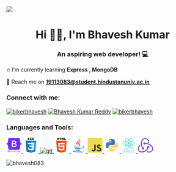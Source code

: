 ![](https://www.clipartmax.com/png/middle/283-2833078_specializing-in-small-business-web-design-development-icon-for-website-design.png)

<h1 align="center">Hi 👋🏻, I'm Bhavesh Kumar</h1>
<h3 align="center">An aspiring web developer! 💻 </h3>

🔥 I’m currently learning **Express , MongoDB**

📝 Reach me on **19113083@student.hindustanuniv.ac.in**

<h3 align="left">Connect with me:</h3>
<p align="left">
<a href="https://twitter.com/KarnatiBhavesh" target="blank"><img align="center" src="https://cdn.jsdelivr.net/npm/simple-icons@3.0.1/icons/twitter.svg" alt="bikerbhavesh" height="30" width="40" /></a>
<a href="https://linkedin.com/in/Bhavesh Kumar Reddy" target="blank"><img align="center" src="https://cdn.jsdelivr.net/npm/simple-icons@3.0.1/icons/linkedin.svg" alt="Bhavesh Kumar Reddy" height="30" width="40" /></a>
<a href="https://instagram.com/bikerbhavesh" target="blank"><img align="center" src="https://cdn.jsdelivr.net/npm/simple-icons@3.0.1/icons/instagram.svg" alt="bikerbhavesh" height="30" width="40" /></a>
</p>

<h3 align="left">Languages and Tools:</h3>
<p align="left"> <a href="https://getbootstrap.com" target="_blank"> <img src="https://raw.githubusercontent.com/devicons/devicon/master/icons/bootstrap/bootstrap-plain-wordmark.svg" alt="bootstrap" width="40" height="40"/> </a> <a href="https://www.w3schools.com/css/" target="_blank"> <img src="https://raw.githubusercontent.com/devicons/devicon/master/icons/css3/css3-original-wordmark.svg" alt="css3" width="40" height="40"/> </a> <a href="https://git-scm.com/" target="_blank"> <img src="https://www.vectorlogo.zone/logos/git-scm/git-scm-icon.svg" alt="git" width="40" height="40"/> </a> <a href="https://www.w3.org/html/" target="_blank"> <img src="https://raw.githubusercontent.com/devicons/devicon/master/icons/html5/html5-original-wordmark.svg" alt="html5" width="40" height="40"/> </a> <a href="https://www.java.com" target="_blank"> <img src="https://raw.githubusercontent.com/devicons/devicon/master/icons/java/java-original.svg" alt="java" width="40" height="40"/> </a> <a href="https://developer.mozilla.org/en-US/docs/Web/JavaScript" target="_blank"> <img src="https://raw.githubusercontent.com/devicons/devicon/master/icons/javascript/javascript-original.svg" alt="javascript" width="40" height="40"/> </a> <a href="https://www.python.org" target="_blank"> <img src="https://raw.githubusercontent.com/devicons/devicon/master/icons/python/python-original.svg" alt="python" width="40" height="40"/> </a> <a href="https://reactjs.org/" target="_blank"> <img src="https://raw.githubusercontent.com/devicons/devicon/master/icons/react/react-original-wordmark.svg" alt="react" width="40" height="40"/> </a> <a href="https://redux.js.org" target="_blank"> <img src="https://raw.githubusercontent.com/devicons/devicon/master/icons/redux/redux-original.svg" alt="redux" width="40" height="40"/> </a> </p>

<p><img align="center" src="https://github-readme-stats.vercel.app/api/top-langs?username=bhavesh083&show_icons=true&locale=en&layout=compact" alt="bhavesh083" /></p>
